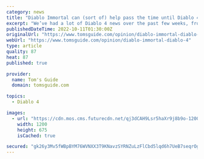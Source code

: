 ```yaml
---
category: news
title: "Diablo Immortal can (sort of) help pass the time until Diablo 4"
excerpt: "We’ve had a lot of Diablo 4 news over the past few weeks, from exciting beta news to intriguing leaks about the campaign. But no matter how much we hear about the game, one thing is clear: It’s not ..."
publishedDateTime: 2022-10-11T01:30:00Z
originalUrl: "https://www.tomsguide.com/opinion/diablo-immortal-diablo-4"
webUrl: "https://www.tomsguide.com/opinion/diablo-immortal-diablo-4"
type: article
quality: 87
heat: 87
published: true

provider:
  name: Tom's Guide
  domain: tomsguide.com

topics:
  - Diablo 4

images:
  - url: "https://cdn.mos.cms.futurecdn.net/qj3dCAH9Lsr5haXr9j8b9o-1200-80.png"
    width: 1200
    height: 675
    isCached: true

secured: "gk26y3Mv5fWBpBYM76WVNXX3T9KNavzSYRNZuLzFlCbd5lqd6h7UeB7seqrOgPeoFGLEVJE/FSjyny8nz3p2YNLfwCIOXfMqCM67sLnRt4BZiZ+xKTNVdz6FfPZNf/ElgY8bZUDwmzRBG313fxE4kMY43QUqpecrPmvdLDePazqLew5/kVoNlhsa1fY1HcTEDZZrvb2D7uiCz7TsW/vMqU9CqcQyJwJrodNszWnGwLRpZuDlF2X/Mx01C9EIlfOunPRqFCatqCY7FZRwO71oEzvW9ZVfk0WphNKsRhNdjtBcssKEOtgiRWph1oWM3DIjq6aQL+umuMQT6RZT0fv4fJ3NLff026wMRRfgp4K49do=;7L9GTLXb4/fOTzT1GX8bOg=="
---
```


